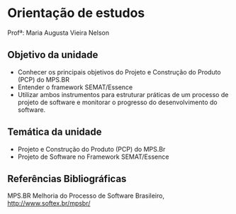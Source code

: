 # Orientação de estudos

Profª: Maria Augusta Vieira Nelson

## Objetivo da unidade

- Conhecer os principais objetivos do Projeto e Construção do Produto (PCP) do MPS.BR
- Entender o framework SEMAT/Essence
- Utilizar ambos instrumentos para estruturar práticas de um processo de projeto de software e monitorar o progresso do desenvolvimento do software.


## Temática da unidade

- Projeto e Construção do Produto (PCP) do MPS.Br
- Projeto de Software no Framework SEMAT/Essence

## Referências Bibliográficas

MPS.BR Melhoria do Processo de Software Brasileiro,
<http://www.softex.br/mpsbr/>
